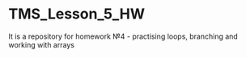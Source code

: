 # TMS_Lesson_5_HW
It is a repository for homework №4 - practising loops, branching and working with arrays
